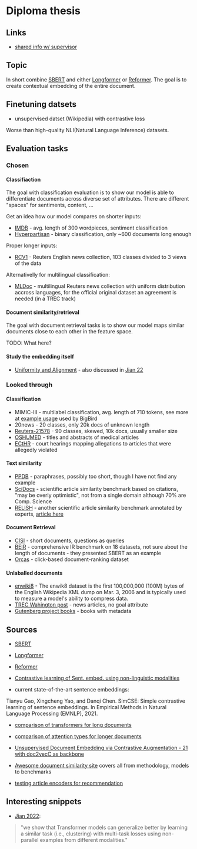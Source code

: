 [wang_20]: http://proceedings.mlr.press/v119/wang20k.html
[google_doc_topic]: https://docs.google.com/document/d/13Yb34eyklpX6bGzaf3m0jlsFb8rF10KvLXh4DuY4SD0/edit#heading=h.k2zhq4p261n
[sbert]: https://arxiv.org/abs/1908.10084
[longformer]: https://arxiv.org/pdf/2004.05150v2.pdf
[reformer]: https://arxiv.org/pdf/2001.04451.pdf
[jian_22]: https://arxiv.org/pdf/2209.09433.pdf
[dai_22]: https://arxiv.org/pdf/2204.06683.pdf
[xiong_21]: https://arxiv.org/pdf/2112.07210.pdf
[mullenbach_18]: https://aclanthology.org/N18-1100.pdf
[luo_21]: https://arxiv.org/pdf/2103.14542.pdf
[awesome_ds]: https://github.com/malteos/awesome-document-similarity
[medic_22]: https://arxiv.org/pdf/2209.05452.pdf
[relish_article]: https://academic.oup.com/database/article/doi/10.1093/database/baz085/5608006?login=false

[orcas]: https://microsoft.github.io/msmarco/ORCAS
[rcv1]: https://jmlr.csail.mit.edu/papers/volume5/lewis04a/
[reuters]: https://www.kaggle.com/datasets/nltkdata/reuters
[ppdb]: http://paraphrase.org/#/download
[cisi]: https://www.kaggle.com/datasets/dmaso01dsta/cisi-a-dataset-for-information-retrieval
[trec_wp]: https://trec.nist.gov/data/wapost/
[gutenberg]: https://www.gutenberg.org/ebooks/offline_catalogs.html#the-project-gutenberg-catalog-metadata-in-machine-readable-format
[oshumed]: https://huggingface.co/datasets/ohsumed
[scidocs]: https://github.com/allenai/scidocs
[relish]: https://figshare.com/projects/RELISH-DB/60095
[beir]: https://github.com/beir-cellar/beir
[mldoc]: https://github.com/facebookresearch/MLDoc
[enwiki8]: https://huggingface.co/datasets/enwik8
[ecthr]: https://archive.org/details/ECtHR-NAACL2021
[imdb]: https://aclanthology.org/P11-1015
[hyperpartisan]: https://aclanthology.org/S19-2145/


# Diploma thesis

## Links

- [shared info w/ supervisor][google_doc_topic]

## Topic

In short combine [SBERT][sbert] and either [Longformer][longformer] or
[Reformer][reformer]. The goal is to create contextual embedding of the entire
document.

## Finetuning datsets

- unsupervised datset (Wikipedia) with contrastive loss

Worse than high-quality NLI(Natural Language Inference) datasets.


## Evaluation tasks

### Chosen

#### Classifiaction

The goal with classification evaluation is to show our model is able to
differentiate documents across diverse set of attributes. There are different
"spaces" for sentiments, content, ...

Get an idea how our model compares on shorter inputs:

- [IMDB][imdb] - avg. length of 300 wordpieces, sentiment classification
- [Hyperpartisan][hyperpartisan] - binary classification, only ~600 documents
  long enough

Proper longer inputs:

- [RCV1][rcv1] - Reuters English news collection, 103 classes divided to 3 views
  of the data

Alternativelly for multilingual classification:

- [MLDoc][mldoc] - multilingual Reuters news collection with uniform
  distribution accross languages, for the official original dataset an agreement
  is needed (in a TREC track)


#### Document similarity/retrieval

The goal with document retrieval tasks is to show our model maps similar
documents close to each other in the feature space.

TODO: What here?

#### Study the embedding itself

- [Uniformity and Alignment][wang_20] - also discussed in [Jian 22][jian_22]


### Looked through

#### Classification

- MIMIC-III - multilabel classification, avg. length of 710 tokens, see more at
  [example usage][mullenbach_18] used by BigBird
- 20news - 20 classes, only 20k docs of unknown length
- [Reuters-21578][reuters] - 90 classes, skewed, 10k docs, usually smaller size
- [OSHUMED][oshumed] - titles and abstracts of medical articles
- [ECtHR][ecthr] - court hearings mapping allegations to articles that were
  allegedly violated

#### Text similarity

- [PPDB][ppdb] - paraphrases, possibly too short, though I have not find any
  example
- [SciDocs][scidocs] - scientific article similarity benchmark based on
  citations, "may be overly optimistic", not from a single domain although 70%
  are Comp. Science
- [RELISH][relish] - another scientific article similarity benchmark annotated
  by experts, [article here][relish_article]

#### Document Retrieval

- [CISI][cisi] - short documents, questions as queries
- [BEIR][beir] - comprehensive IR benchmark on 18 datasets, not sure about the
  length of documents - they presented SBERT as an example
- [Orcas][orcas] - click-based document-ranking dataset


#### Unlaballed documents

- [enwiki8][enwiki8] - The enwik8 dataset is the first 100,000,000 (100M) bytes
  of the English Wikipedia XML dump on Mar. 3, 2006 and is typically used to
  measure a model's ability to compress data.
- [TREC Wahington post][trec_wp] - news articles, no goal attribute
- [Gutenberg project books][gutenberg] - books with metadata


## Sources

- [SBERT][sbert]
- [Longformer][longformer]
- [Reformer][reformer]

- [Contrastive learning of Sent. embed. using non-linguistic
  modalities][jian_22]

- current state-of-the-art sentence embeddings:

Tianyu Gao, Xingcheng Yao, and Danqi Chen. SimCSE: Simple contrastive learning
of sentence embeddings. In Empirical Methods in Natural Language Processing
(EMNLP), 2021.

- [comparison of transformers for long documents][dai_22]
- [comparison of attention types for longer documents][xiong_21]
- [Unsupervised Document Embedding via Contrastive Augmentation - 21 with
  doc2vecC as backbone][luo_21]

- [Awesome document similarity site][awesome_ds] covers all from methodology,
  models to benchmarks


- [testing article encoders for recommendation][medic_22]

## Interesting snippets

- [Jian 2022][jian_22]:

> "we show that Transformer models can generalize better by learning a similar
> task (i.e., clustering) with multi-task losses using non-parallel examples
> from different modalities."



